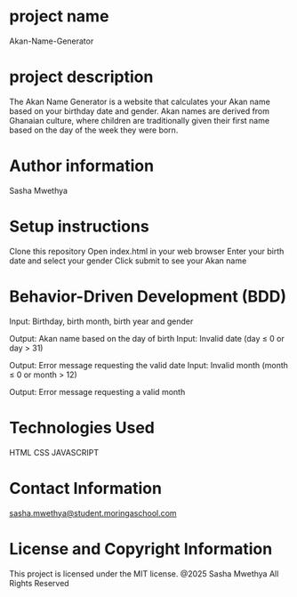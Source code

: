 # project name
Akan-Name-Generator
# project description
The Akan Name Generator is a website that calculates your Akan name based on your birthday date and gender. 
Akan names are derived from Ghanaian culture, where children are traditionally given their first name based on the day of the week they were born.
# Author information
Sasha Mwethya
# Setup instructions
Clone this repository
Open index.html in your web browser
Enter your birth date and select your gender
Click submit to see your Akan name

# Behavior-Driven Development (BDD)
Input: Birthday, birth month, birth year and gender

Output: Akan name based on the day of birth
Input: Invalid date (day ≤ 0 or day > 31)

Output: Error message requesting the valid date
Input: Invalid month (month ≤ 0 or month > 12)

Output: Error message requesting a valid month

# Technologies Used
HTML
CSS
JAVASCRIPT
# Contact Information
sasha.mwethya@student.moringaschool.com
# License and Copyright Information
This project is licensed under the MIT license. @2025 Sasha Mwethya All Rights Reserved 

